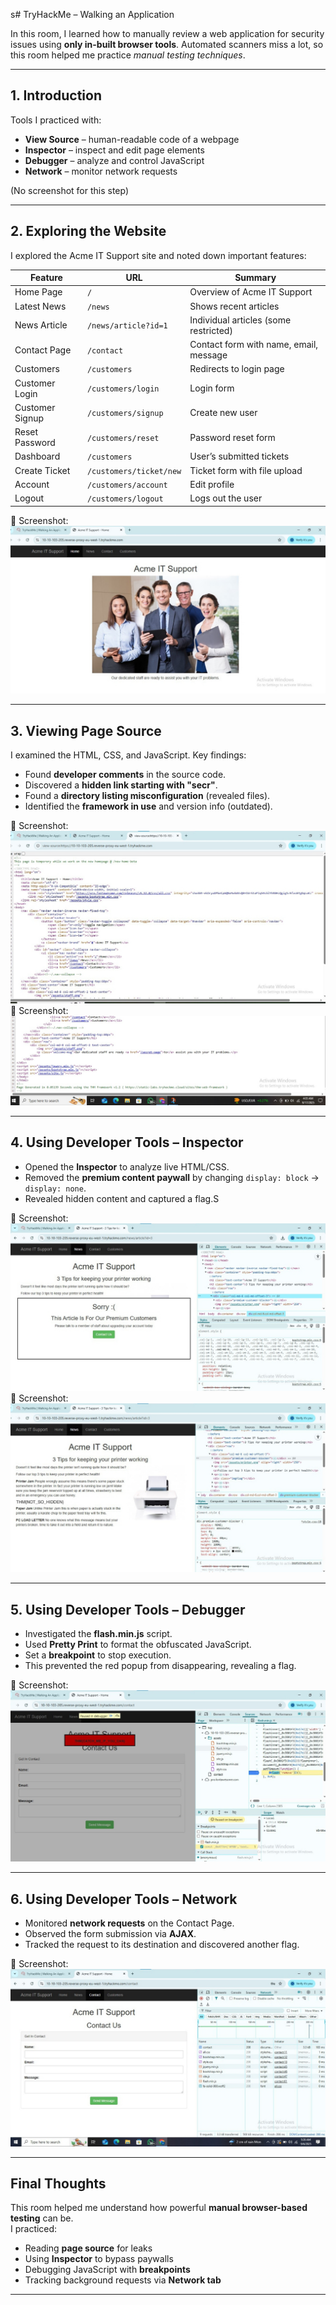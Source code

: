 s# TryHackMe – Walking an Application

In this room, I learned how to manually review a web application for security issues using **only in-built browser tools**. Automated scanners miss a lot, so this room helped me practice *manual testing techniques*.

---

## 1. Introduction
Tools I practiced with:
- **View Source** – human-readable code of a webpage
- **Inspector** – inspect and edit page elements
- **Debugger** – analyze and control JavaScript
- **Network** – monitor network requests

(No screenshot for this step)

---

## 2. Exploring the Website
I explored the Acme IT Support site and noted down important features:

| Feature           | URL                 | Summary |
|-------------------|---------------------|---------|
| Home Page         | `/`                 | Overview of Acme IT Support |
| Latest News       | `/news`             | Shows recent articles |
| News Article      | `/news/article?id=1`| Individual articles (some restricted) |
| Contact Page      | `/contact`          | Contact form with name, email, message |
| Customers         | `/customers`        | Redirects to login page |
| Customer Login    | `/customers/login`  | Login form |
| Customer Signup   | `/customers/signup` | Create new user |
| Reset Password    | `/customers/reset`  | Password reset form |
| Dashboard         | `/customers`        | User’s submitted tickets |
| Create Ticket     | `/customers/ticket/new` | Ticket form with file upload |
| Account           | `/customers/account` | Edit profile |
| Logout            | `/customers/logout` | Logs out the user |

📸 Screenshot:  
![Acme Homepage](Screenshot%202025-09-05%20065909_1.jpg)

---

## 3. Viewing Page Source
I examined the HTML, CSS, and JavaScript. Key findings:
- Found **developer comments** in the source code.
- Discovered a **hidden link starting with "secr"**.
- Found a **directory listing misconfiguration** (revealed files).
- Identified the **framework in use** and version info (outdated).

📸 Screenshot:  
![Page Source](Screenshot%202025-09-05%20070441_1.jpg)
📸 Screenshot:
![Page Source](Screenshot%202025-09-17%20043520.jpg)

---

## 4. Using Developer Tools – Inspector
- Opened the **Inspector** to analyze live HTML/CSS.  
- Removed the **premium content paywall** by changing `display: block` → `display: none`.  
- Revealed hidden content and captured a flag.S

📸 Screenshot:
![Inspector](Screenshot%202025-09-06%20045128_1.jpg)
📸 Screenshot:  
![Inspector](Screenshot%202025-09-06%20045730_1.jpg)

---

## 5. Using Developer Tools – Debugger
- Investigated the **flash.min.js** script.  
- Used **Pretty Print** to format the obfuscated JavaScript.  
- Set a **breakpoint** to stop execution.  
- This prevented the red popup from disappearing, revealing a flag.

📸 Screenshot:  
![Debugger](Screenshot%202025-09-06%20050520_1.jpg)

---

## 6. Using Developer Tools – Network
- Monitored **network requests** on the Contact Page.  
- Observed the form submission via **AJAX**.  
- Tracked the request to its destination and discovered another flag.

📸 Screenshot:  
![Network](Screenshot%202025-09-06%20052716_1.jpg)

---

## Final Thoughts
This room helped me understand how powerful **manual browser-based testing** can be.  
I practiced:
- Reading **page source** for leaks
- Using **Inspector** to bypass paywalls
- Debugging JavaScript with **breakpoints**
- Tracking background requests via **Network tab**

---


